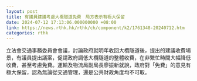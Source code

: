 ```yaml
---
layout: post
title: 有議員建議考慮大欖隧道免費　局方表示有極大保留
date: 2024-07-12 17:13:06.000000000 +08:00
link: https://news.rthk.hk/rthk/ch/component/k2/1761348-20240712.htm
categories: rthk
---
```


立法會交通事務委員會會議，討論政府就明年收回大欖隧道後，提出的建議收費場景，有議員提出議案，促請政府調低大欖隧道的整體收費，在非繁忙時間大幅降低收費，甚至考慮免費。運輸及物流局副局長廖振新就說，政府對「免費」的意見有極大保留，認為無論從交通管理，還是公共財政角度均不可取。
